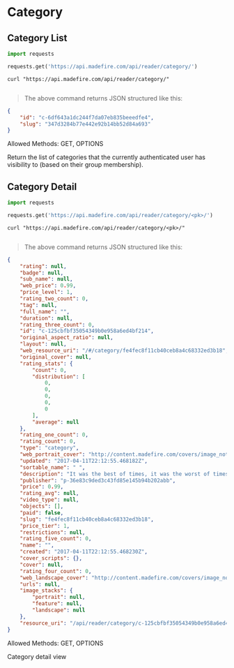 # Category

## Category List

```python
import requests

requests.get('https://api.madefire.com/api/reader/category/')
```

```shell
curl "https://api.madefire.com/api/reader/category/"
```

```javascript
```

> The above command returns JSON structured like this:

```json
{
    "id": "c-6df643a1dc244f7da07eb835beeedfe4",
    "slug": "347d3284b77e442e92b14bb52d84a693"
}
```

Allowed Methods: GET, OPTIONS

Return the list of categories that the currently authenticated
user has visibility to (based on their group membership).
## Category Detail

```python
import requests

requests.get('https://api.madefire.com/api/reader/category/<pk>/')
```

```shell
curl "https://api.madefire.com/api/reader/category/<pk>/"
```

```javascript
```

> The above command returns JSON structured like this:

```json
{
    "rating": null,
    "badge": null,
    "sub_name": null,
    "web_price": 0.99,
    "price_level": 1,
    "rating_two_count": 0,
    "tag": null,
    "full_name": "",
    "duration": null,
    "rating_three_count": 0,
    "id": "c-125cbfbf35054349b0e958a6ed4bf214",
    "original_aspect_ratio": null,
    "layout": null,
    "web_resource_uri": "/#/category/fe4fec8f11cb40ceb8a4c68332ed3b18",
    "original_cover": null,
    "rating_stats": {
        "count": 0,
        "distribution": [
            0,
            0,
            0,
            0,
            0
        ],
        "average": null
    },
    "rating_one_count": 0,
    "rating_count": 0,
    "type": "category",
    "web_portrait_cover": "http://content.madefire.com/covers/image_not_found-180x240.jpg",
    "updated": "2017-04-11T22:12:55.468182Z",
    "sortable_name": " ",
    "description": "It was the best of times, it was the worst of times...",
    "publisher": "p-36e83c9ded3c43fd85e145b94b202abb",
    "price": 0.99,
    "rating_avg": null,
    "video_type": null,
    "objects": [],
    "paid": false,
    "slug": "fe4fec8f11cb40ceb8a4c68332ed3b18",
    "price_tier": 1,
    "restrictions": null,
    "rating_five_count": 0,
    "name": "",
    "created": "2017-04-11T22:12:55.468230Z",
    "cover_scripts": {},
    "cover": null,
    "rating_four_count": 0,
    "web_landscape_cover": "http://content.madefire.com/covers/image_not_found-180x240.jpg",
    "urls": null,
    "image_stacks": {
        "portrait": null,
        "feature": null,
        "landscape": null
    },
    "resource_uri": "/api/reader/category/c-125cbfbf35054349b0e958a6ed4bf214/"
}
```

Allowed Methods: GET, OPTIONS

Category detail view
